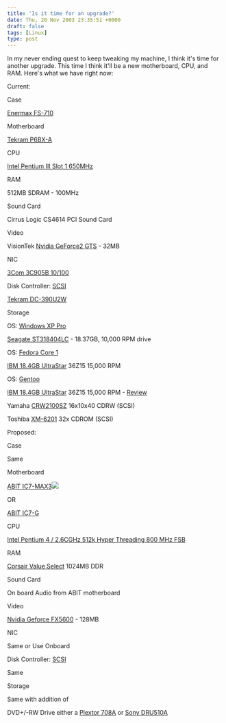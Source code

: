 ```yaml
---
title: 'Is it time for an upgrade?'
date: Thu, 20 Nov 2003 23:35:51 +0000
draft: false
tags: [Linux]
type: post
---
```


In my never ending quest to keep tweaking my machine, I think it's time for another upgrade. This time I think it'll be a new motherboard, CPU, and RAM. Here's what we have right now:

Current:

Case

[Enermax FS-710](http://www.mikhailtech.com/articles/cases/fs710/)

Motherboard

[Tekram P6BX-A](http://www.tekram.com/Hot_Products.asp?Product=P6BX-A)

CPU

[Intel Pentium III Slot 1 650MHz](http://www.intel.com)

RAM

512MB SDRAM - 100MHz

Sound Card

Cirrus Logic CS4614 PCI Sound Card

Video

VisionTek [Nvidia GeForce2 GTS](http://www.nvidia.com/page/geforce2.html) - 32MB

NIC

[3Com 3C905B 10/100](http://www.3com.com/products/en_US/detail.jsp?tab=support&pathtype=support&sku=3C905B-TX-NM)

Disk Controller: [SCSI](http://www.faqs.org/faqs/scsi-faq/)

[Tekram DC-390U2W](http://www.tekram.com/hot_products.asp?Product=DC-390U2_Series)

Storage

OS: [Windows XP Pro](http://www.microsoft.com/windowsxp/default.asp)

[Seagate ST318404LC](http://www.seagate.com/support/disc/specs/scsi/st318404lc.html) - 18.37GB, 10,000 RPM drive

OS: [Fedora Core 1](http://fedora.redhat.com)

[IBM 18.4GB UltraStar](http://www.hgst.com/hdd/ultra/ul36z15.htm) 36Z15 15,000 RPM

OS: [Gentoo](http://www.gentoo.org)

[IBM 18.4GB UltraStar](http://www.hgst.com/hdd/ultra/ul36z15.htm) 36Z15 15,000 RPM - [Review](http://www.storagereview.com/articles/200106/2001062036Z15_1.html)

Yamaha [CRW2100SZ](http://www.amazon.com/exec/obidos/tg/detail/-/B000050X99/002-6827812-4918447?v=glance) 16x10x40 CDRW (SCSI)

Toshiba [XM-6201](http://sdd.toshiba.com/cda/main.aspx?Path=/818200000007000000010000659800000963/81820000011d000000010000659c000003fd/8182000001f8000000010000659c000005ee/818200000264000000010000659c000007df#6201) 32x CDROM (SCSI)

Proposed:

Case

Same

Motherboard

[ABIT IC7-MAX3](http://www.abit-usa.com/products/mb/products.php?categories=1&model=130)![](http://www.abit-usa.com/images/products/ic7-max3_sm.jpg)

OR

[ABIT IC7-G](http://www.abit-usa.com/products/mb/products.php?categories=1&model=4)

CPU

[Intel Pentium 4 / 2.6CGHz 512k Hyper Threading 800 MHz FSB](http://www.newegg.com/app/viewproduct.asp?description=19-116-159&DEPA=1)

RAM

[Corsair Value Select](http://www.corsairmicro.com/corsair/valueselect.html) 1024MB DDR

Sound Card

On board Audio from ABIT motherboard

Video

[Nvidia Geforce FX5600](http://www.nvidia.com/page/fx_5200.html) - 128MB

NIC

Same or Use Onboard

Disk Controller: [SCSI](http://www.faqs.org/faqs/scsi-faq/)

Same

Storage

Same with addition of

DVD+/-RW Drive either a [Plextor 708A](http://www.plextor.com/english/products/708A.html) or [Sony DRU510A](http://www.newegg.com/app/Showimage.asp?image=27-131-211-04.JPG/27-131-211-02.JPG/27-131-211-03.JPG/27-131-211-01.JPG)